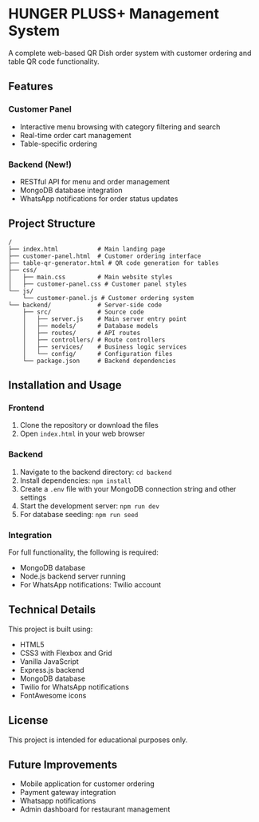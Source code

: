 # HUNGER PLUSS+ Management System

A complete web-based QR Dish order system with customer ordering and table QR code functionality.

## Features

### Customer Panel
- Interactive menu browsing with category filtering and search
- Real-time order cart management
- Table-specific ordering

### Backend (New!)
- RESTful API for menu and order management
- MongoDB database integration
- WhatsApp notifications for order status updates

## Project Structure

```
/
├── index.html           # Main landing page
├── customer-panel.html  # Customer ordering interface
├── table-qr-generator.html # QR code generation for tables
├── css/
│   ├── main.css         # Main website styles
│   ├── customer-panel.css # Customer panel styles
└── js/
    └── customer-panel.js # Customer ordering system
└── backend/             # Server-side code
    ├── src/             # Source code
    │   ├── server.js    # Main server entry point
    │   ├── models/      # Database models
    │   ├── routes/      # API routes
    │   ├── controllers/ # Route controllers
    │   ├── services/    # Business logic services
    │   └── config/      # Configuration files
    └── package.json     # Backend dependencies
```

## Installation and Usage

### Frontend
1. Clone the repository or download the files
2. Open `index.html` in your web browser

### Backend
1. Navigate to the backend directory: `cd backend`
2. Install dependencies: `npm install`
3. Create a `.env` file with your MongoDB connection string and other settings
4. Start the development server: `npm run dev`
5. For database seeding: `npm run seed`

### Integration
For full functionality, the following is required:
- MongoDB database
- Node.js backend server running
- For WhatsApp notifications: Twilio account

## Technical Details

This project is built using:
- HTML5
- CSS3 with Flexbox and Grid
- Vanilla JavaScript
- Express.js backend
- MongoDB database
- Twilio for WhatsApp notifications
- FontAwesome icons

## License

This project is intended for educational purposes only.

## Future Improvements

- Mobile application for customer ordering
- Payment gateway integration
- Whatsapp notifications
- Admin dashboard for restaurant management 